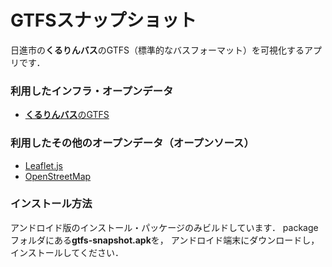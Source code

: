 # GTFSスナップショット

日進市の**くるりんバス**のGTFS（標準的なバスフォーマット）を可視化するアプリです．

### 利用したインフラ・オープンデータ

- [**くるりんバス**のGTFS](http://www.city.nisshin.lg.jp/shisetsu/bus/022879.html)

### 利用したその他のオープンデータ（オープンソース）

- [Leaflet.js](https://leafletjs.com/)
- [OpenStreetMap](https://openstreetmap.jp/)

### インストール方法

アンドロイド版のインストール・パッケージのみビルドしています．
packageフォルダにある**gtfs-snapshot.apk**を，
アンドロイド端末にダウンロードし，インストールしてください．

